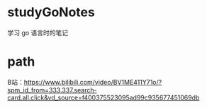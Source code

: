 # studyGoNotes
学习 go 语言时的笔记

# path
B站：https://www.bilibili.com/video/BV1ME411Y71o/?spm_id_from=333.337.search-card.all.click&vd_source=f400375523095ad99c935677451069db
